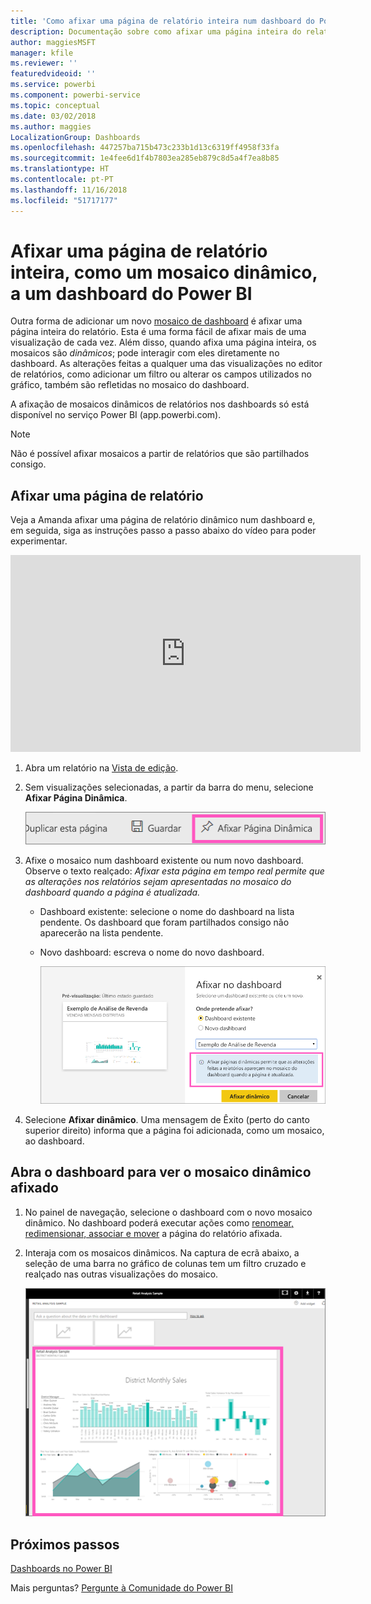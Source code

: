 ```yaml
---
title: 'Como afixar uma página de relatório inteira num dashboard do Power BI '
description: Documentação sobre como afixar uma página inteira do relatório em tempo real num dashboard do Power BI a partir de um relatório.
author: maggiesMSFT
manager: kfile
ms.reviewer: ''
featuredvideoid: ''
ms.service: powerbi
ms.component: powerbi-service
ms.topic: conceptual
ms.date: 03/02/2018
ms.author: maggies
LocalizationGroup: Dashboards
ms.openlocfilehash: 447257ba715b473c233b1d13c6319ff4958f33fa
ms.sourcegitcommit: 1e4fee6d1f4b7803ea285eb879c8d5a4f7ea8b85
ms.translationtype: HT
ms.contentlocale: pt-PT
ms.lasthandoff: 11/16/2018
ms.locfileid: "51717177"
---
```

# <a name="pin-an-entire-report-page-as-a-live-tile-to-a-power-bi-dashboard"></a>Afixar uma página de relatório inteira, como um mosaico dinâmico, a um dashboard do Power BI
Outra forma de adicionar um novo [mosaico de dashboard](consumer/end-user-tiles.md) é afixar uma página inteira do relatório. Esta é uma forma fácil de afixar mais de uma visualização de cada vez.  Além disso, quando afixa uma página inteira, os mosaicos são *dinâmicos*; pode interagir com eles diretamente no dashboard. As alterações feitas a qualquer uma das visualizações no editor de relatórios, como adicionar um filtro ou alterar os campos utilizados no gráfico, também são refletidas no mosaico do dashboard.  

A afixação de mosaicos dinâmicos de relatórios nos dashboards só está disponível no serviço Power BI (app.powerbi.com).

> [!NOTE]
> Não é possível afixar mosaicos a partir de relatórios que são partilhados consigo.
> 
> 

## <a name="pin-a-report-page"></a>Afixar uma página de relatório
Veja a Amanda afixar uma página de relatório dinâmico num dashboard e, em seguida, siga as instruções passo a passo abaixo do vídeo para poder experimentar.

<iframe width="560" height="315" src="https://www.youtube.com/embed/EzhfBpPboPA" frameborder="0" allowfullscreen></iframe>


1. Abra um relatório na [Vista de edição](service-interact-with-a-report-in-editing-view.md).
2. Sem visualizações selecionadas, a partir da barra do menu, selecione **Afixar Página Dinâmica**.
   
   ![ícone Afixar Página Dinâmica](media/service-dashboard-pin-live-tile-from-report/pbi-pin-live-page.png) 
3. Afixe o mosaico num dashboard existente ou num novo dashboard. Observe o texto realçado: *Afixar esta página em tempo real permite que as alterações nos relatórios sejam apresentadas no mosaico do dashboard quando a página é atualizada.*
   
   * Dashboard existente: selecione o nome do dashboard na lista pendente. Os dashboard que foram partilhados consigo não aparecerão na lista pendente.
   * Novo dashboard: escreva o nome do novo dashboard.
     
     ![Caixa de diálogo Afixar no dashboard](media/service-dashboard-pin-live-tile-from-report/pbi-pin-live-page-dialog.png)
4. Selecione **Afixar dinâmico**. Uma mensagem de Êxito (perto do canto superior direito) informa que a página foi adicionada, como um mosaico, ao dashboard.

## <a name="open-the-dashboard-to-see-the-pinned-live-tile"></a>Abra o dashboard para ver o mosaico dinâmico afixado
1. No painel de navegação, selecione o dashboard com o novo mosaico dinâmico. No dashboard poderá executar ações como [renomear, redimensionar, associar e mover](service-dashboard-edit-tile.md) a página do relatório afixada.  
2. Interaja com os mosaicos dinâmicos.  Na captura de ecrã abaixo, a seleção de uma barra no gráfico de colunas tem um filtro cruzado e realçado nas outras visualizações do mosaico.
   
    ![dashboards com um mosaico dinâmico](media/service-dashboard-pin-live-tile-from-report/pbi-live-tile.png)

## <a name="next-steps"></a>Próximos passos
[Dashboards no Power BI](consumer/end-user-dashboards.md)

Mais perguntas? [Pergunte à Comunidade do Power BI](http://community.powerbi.com/)

